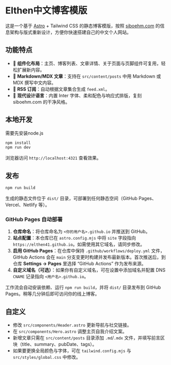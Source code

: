 # Elthen中文博客模版

这是一个基于 [Astro](https://astro.build) + Tailwind CSS 的静态博客模版，按照 [siboehm.com](https://siboehm.com) 的信息架构与版式重新设计，方便你快速搭建自己的中文个人网站。

## 功能特点

- 🧱 **组件化布局**：主页、博客列表、文章详情、关于页面与页脚组件可复用，轻松扩展新内容。
- 📝 **Markdown/MDX 文章**：支持在 `src/content/posts` 中用 Markdown 或 MDX 撰写中文内容。
- 📰 **RSS 订阅**：自动根据文章集合生成 `feed.xml`。
- 🎨 **现代设计语言**：内置 Inter 字体、柔和配色与响应式排版，复刻 siboehm.com 的干净风格。

## 本地开发

需要先安装node.js

```bash
npm install
npm run dev
```

浏览器访问 `http://localhost:4321` 查看效果。

## 发布

```bash
npm run build
```

生成的静态文件位于 `dist/` 目录，可部署到任何静态空间（GitHub Pages、Vercel、Netlify 等）。

### GitHub Pages 自动部署

1. **仓库命名**：将仓库命名为 `<你的用户名>.github.io` 并推送到 GitHub。
2. **站点配置**：本仓库已在 `astro.config.mjs` 中将 `site` 字段指向 `https://elthen41.github.io`。如需使用其它域名，请同步修改。
3. **启用 GitHub Pages**：在仓库中保持 `.github/workflows/deploy.yml` 文件，GitHub Actions 会在 `main` 分支变更时构建并发布最新版本。首次推送后，到仓库 **Settings → Pages** 里选择 “GitHub Actions” 作为发布来源。
4. **自定义域名（可选）**：如果你有自定义域名，可在设置中添加域名并配置 DNS `CNAME` 记录指向 `<用户名>.github.io`。

工作流会自动安装依赖、运行 `npm run build`，并将 `dist/` 目录发布到 GitHub Pages。稍等几分钟后即可访问你的线上博客。

## 自定义

- 修改 `src/components/Header.astro` 更新导航与社交链接。
- 在 `src/components/Hero.astro` 调整主页自我介绍文案。
- 新增文章只需在 `src/content/posts` 目录添加 `.md`/`.mdx` 文件，并填写前言区块（title、summary、pubDate、tags）。
- 如果要更换全局颜色与字体，可在 `tailwind.config.mjs` 与 `src/styles/global.css` 中修改。
